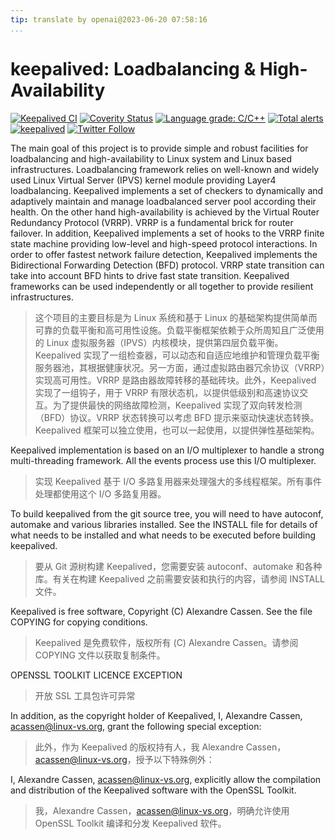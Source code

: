 ```yaml
---
tip: translate by openai@2023-06-20 07:58:16
...
```


# keepalived: Loadbalancing & High-Availability

[![Keepalived CI](https://github.com/acassen/keepalived/actions/workflows/build.yml/badge.svg)](https://github.com/acassen/keepalived/actions/workflows/build.yml)
[![Coverity Status](https://scan.coverity.com/projects/22678/badge.svg)](https://scan.coverity.com/projects/acassen-keepalived)
[![Language grade: C/C++](https://img.shields.io/lgtm/grade/cpp/g/acassen/keepalived.svg?logo=lgtm&logoWidth=18)](https://lgtm.com/projects/g/acassen/keepalived/context:cpp)
[![Total alerts](https://img.shields.io/lgtm/alerts/g/acassen/keepalived.svg?logo=lgtm&logoWidth=18)](https://lgtm.com/projects/g/acassen/keepalived/alerts/)
[![keepalived](https://snapcraft.io/keepalived/badge.svg)](https://snapcraft.io/keepalived)
[![Twitter Follow](https://img.shields.io/twitter/url/http/shields.io.svg?style=social&label=Follow)](https://twitter.com/keepalived)

The main goal of this project is to provide simple and robust facilities for loadbalancing and high-availability to Linux system and Linux based infrastructures. Loadbalancing framework relies on well-known and widely used Linux Virtual Server (IPVS) kernel module providing Layer4 loadbalancing. Keepalived implements a set of checkers to dynamically and adaptively maintain and manage loadbalanced server pool according their health. On the other hand high-availability is achieved by the Virtual Router Redundancy Protocol (VRRP). VRRP is a fundamental brick for router failover. In addition, Keepalived implements a set of hooks to the VRRP finite state machine providing low-level and high-speed protocol interactions. In order to offer fastest network failure detection, Keepalived implements the Bidirectional Forwarding Detection (BFD) protocol. VRRP state transition can take into account BFD hints to drive fast state transition. Keepalived frameworks can be used independently or all together to provide resilient infrastructures.

> 这个项目的主要目标是为 Linux 系统和基于 Linux 的基础架构提供简单而可靠的负载平衡和高可用性设施。负载平衡框架依赖于众所周知且广泛使用的 Linux 虚拟服务器（IPVS）内核模块，提供第四层负载平衡。Keepalived 实现了一组检查器，可以动态和自适应地维护和管理负载平衡服务器池，其根据健康状况。另一方面，通过虚拟路由器冗余协议（VRRP）实现高可用性。VRRP 是路由器故障转移的基础砖块。此外，Keepalived 实现了一组钩子，用于 VRRP 有限状态机，以提供低级别和高速协议交互。为了提供最快的网络故障检测，Keepalived 实现了双向转发检测（BFD）协议。VRRP 状态转换可以考虑 BFD 提示来驱动快速状态转换。Keepalived 框架可以独立使用，也可以一起使用，以提供弹性基础架构。

Keepalived implementation is based on an I/O multiplexer to handle a strong multi-threading framework. All the events process use this I/O multiplexer.

> 实现 Keepalived 基于 I/O 多路复用器来处理强大的多线程框架。所有事件处理都使用这个 I/O 多路复用器。

To build keepalived from the git source tree, you will need to have autoconf, automake and various libraries installed. See the INSTALL file for details of what needs to be installed and what needs to be executed before building keepalived.

> 要从 Git 源树构建 Keepalived，您需要安装 autoconf、automake 和各种库。有关在构建 Keepalived 之前需要安装和执行的内容，请参阅 INSTALL 文件。

Keepalived is free software, Copyright (C) Alexandre Cassen. See the file COPYING for copying conditions.

> Keepalived 是免费软件，版权所有 (C) Alexandre Cassen。请参阅 COPYING 文件以获取复制条件。

OPENSSL TOOLKIT LICENCE EXCEPTION

> 开放 SSL 工具包许可异常

In addition, as the copyright holder of Keepalived, I, Alexandre Cassen, <acassen@linux-vs.org>, grant the following special exception:

> 此外，作为 Keepalived 的版权持有人，我 Alexandre Cassen，<acassen@linux-vs.org>，授予以下特殊例外：

I, Alexandre Cassen, <acassen@linux-vs.org>, explicitly allow the compilation and distribution of the Keepalived software with the OpenSSL Toolkit.

> 我，Alexandre Cassen，<acassen@linux-vs.org>，明确允许使用 OpenSSL Toolkit 编译和分发 Keepalived 软件。
